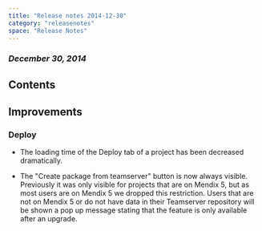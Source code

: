 ```yaml
---
title: "Release notes 2014-12-30"
category: "releasenotes"
space: "Release Notes"
---
```



### _December 30, 2014_

## Contents

## Improvements

### Deploy

*   The loading time of the Deploy tab of a project has been decreased dramatically.

*   The "Create package from teamserver" button is now always visible. Previously it was only visible for projects that are on Mendix 5, but as most users are on Mendix 5 we dropped this restriction. Users that are not on Mendix 5 or do not have data in their Teamserver repository will be shown a pop up message stating that the feature is only available after an upgrade.